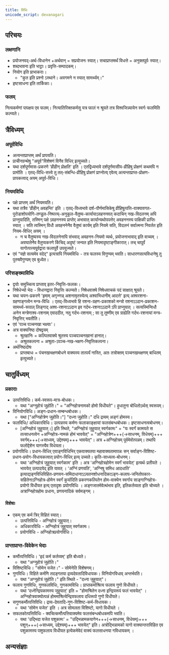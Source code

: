 ```yaml
---
title: विधिः
unicode_script: devanagari
---
```


## परिचयः
### लक्षणानि
- प्रयोजनवद्-अर्थ-विधानेन +अर्थवान् = सप्रयोजनः स्यात्। सचाप्राप्तमर्थं विधत्ते = अनुक्तपूर्वः स्यात्।
- शब्दभावना इति भाट्टाः। प्रवृत्ति-सम्पादकम्।
- नियोग इति प्राभाकराः।
  - "कुत इति प्रश्नो ऽस्थाने। अवगमने न स्यात् सामर्थ्यम्।"
- इष्टसाधना इति तार्किकाः।

### फलम्
नित्यकर्मणां पापक्षय एव फलम्। नित्यातिरिक्तकर्मसु यत्र फालं न श्रूयते तत्र विश्वजिन्न्यायेन स्वर्गः फलमिति कल्प्यते।

## त्रैविध्यम्
### अपूर्वविधिः
- अत्यन्ताप्राप्तम् अर्थं प्रापयति। 
- प्राचीनग्रन्थेषु "अपूर्व"विशेषणं विनैव विधिर् इत्युच्यते।
- यथा दर्शपूर्णमास-प्रकरणे 'व्रीहीन् प्रोक्षति' इति । एतद्विध्यभावे दर्शपूर्णमासीय-व्रीहिषु प्रोक्षणं कथमपि न प्रामोति । एतद्-विधि-सत्त्वे तु तत्-संबन्धि-व्रीहिषु प्रोक्षणं प्राप्नोत्य् एवेत्य् अत्यन्ताप्राप्त-प्रोक्षण-प्रापकत्वाद् अयम् अपूर्व-विधिः।

### नियमविधिः
- पक्षे प्राप्तम् अर्थं नियमयति।
- यथा तत्रैव 'व्रीहीन् अवहन्ति' इति । एतद्-विध्यभावे दर्श-पौर्णमासिकेषु व्रीहिषूत्पत्ति-वाक्यावगत-पुरोडाशोपयोगि-तण्डुल-निष्पत्त्य्-अनुकूल-वैतुष्य-कार्यायाऽवहननवत् कदाचिन् नख-विदलनम् अपि प्राप्नुयादिति, तस्मिन् पक्षे ऽवहननस्य प्राप्तेर् अभावात् कार्यान्यथोपपत्तेर् अवहननस्य पाक्षिकी प्राप्तिः स्यात् । सति त्वस्मिन् विधौ अवहननेनैव वैतुष्यं कार्यम् इति नियमे सति, विदलनं सर्वात्मना निवर्तत इति नियम-विधिर् अयम् ।
  - न च वैतुष्यस्य नख-विदलनेनापि संभवाद् अवहनन-नियमो व्यर्थः, प्रयोजनाभावाद् इति वाच्यम् । अवघातेनैव वैतुप्यकरणे किंचिद् अदृष्टं जन्यत इति नियमादृष्टाङ्गीकारात्। तच् चापूर्वं यागोत्पत्त्यपूर्वद्वारा फलापूर्वे उपयुज्यते।
- एवं "यज्ञे सत्यमेव वदेद्" इत्यत्रापि नियमविधिः - तत्र फलस्य विगुण्यम् भवति। साधारणसत्यविधानेषु तु पुरुषवैगुण्यम् एव बुध्येत।

### परिसङ्ख्याविधिः
- द्वयोः समुच्चित्य प्राप्ताव् इतर-निवृत्ति-फलकः।
- निषेधेभ्यो भेदः - विधानद्वारा निवृत्तिः कल्प्यते। निषेधवाक्ये निषेधवाचकं पदं साक्षात् श्रूयते।
- यथा चयन-प्रकरणे 'इमाम् अगृभ्णन्न् अशनामृतस्येत्य् अश्वाभिधानीम् आदत्ते' इत्य् अश्वरशना-ग्रहणाङ्गत्वेन मन्त्र-विधिः । एतद्-विध्यभावे हि रशना-ग्रहण-प्रकाशको मन्त्रो रशनाऽऽदान-प्रकाशन-सामर्थ्य-रूपाल् लिङ्गाद् अश्व-रशनाऽऽदान इव गर्दभ-रशनाऽऽदाने ऽपि प्राप्नुयात् । सत्यस्मिन्विधौ अनेन मन्त्रेणाश्व-रशनाम् एवाददीत, नतु गर्दभ-रशनाम् ; सा तु तूष्णीम् एव ग्राह्येति गर्दभ-रशनायां मन्त्र-निवृत्तिर् भवतीति।
- एवं 'पञ्च पञ्चनखा भक्ष्याः'। 
- अत्र वाक्यनिष्ठ दोषद्वयम् 
  - श्रुतहानिः = कल्पितवाक्ये श्रुतस्य पञ्चपञ्चनखानां हानात्। 
  - अश्रुतकल्पना = अश्रुता-ऽपञ्च-नख-भक्षण-निवृत्तिकल्पना।
- अर्थनिष्ठदोषः
  - प्राप्तबाधः = पंचनखभक्षणबोधने वाक्यस्य तात्पर्यं नास्ति, अतः तत्रोक्तम् पञ्चनखभक्षणम् बाधितम् इत्युच्यते।

## चातुर्विध्यम्
### प्रकाराः
- उत्पत्तिविधिः। कर्म-स्वरूप-मात्र-बोधकः।
  - यथा "अग्नुहोत्रं जुहोति।" = "अग्निहोत्रनामको होमो विधीयते"। हुधातुना बोधितोऽर्थस् स्वरूपम्।
- विनियोगविधिः। अङ्ग-प्रधान-सम्बन्धबोधकः। 
  - यथा ["अग्निहोत्रेण जुहोति।"] "दध्ना जुहोति।" दधि द्रव्यम् अङ्गं होमस्य।
- फलविधिः/ अधिकारविधिः। उत्पन्नस्य कर्मणः फलाकाङ्क्षायां फलसंबन्धबोधकः। इष्टसाधनत्वबोधनम्।
  - [अग्निहोत्रं जुहुयात्।] इति स्थिते, "अग्निहोत्रं जुहुयात् स्वर्गकामः" = "यः स्वर्गं कामयते स तत्साधनत्वेन +अग्निहोत्र-नामकं होमं भावयेत्" = "अग्निहोत्रेण+++(→साधनम्, विधेयम्)+++ स्वर्गम्+++(→साध्यम्, उद्देश्यम्)+++ भावयेत्"। अत्र +अग्निहोत्रम् पूर्वमेवोत्पन्नम्। तथापि फलोद्देशेन यागस्यैव विधेयता।
- प्रयोगविधिः। प्रधान-विधिर् एवाङ्गविधिभिर् एकवाक्यतया महावाक्यतामापन्नः सन् सर्वाङ्ग-विशिष्ट-प्रधान-प्रयोग-विधायकत्वात् प्रयोग-विधिर् इत्य् उच्यते। कृति-साध्यत्व-बोधनम्।
  - यथा 'अग्निहोत्रं जुहुयात् स्वर्गकाम' इति । अत्र 'अग्निहोत्रहोमेन स्वर्गं भावयेत्' इत्यर्थः प्रतीयते । भावयेत् उत्पादयेद् इति यावत् । 'अग्निं प्रणयति', 'अग्निषु समिध आदधाति' इत्याद्यङ्गविधिविहित-प्रणयन-समिदाधानाऽऽयतनशोधनादिकाऽङ्ग-कलाप-जनितोपकार-सहितेनाऽग्निहोत्र-होमेन स्वर्गं कुर्यादिति प्रकरणकल्पितेन होम-वाक्येन स्वर्गाय साङ्गाग्निहोत्र-प्रयोगो विधीयत इत्य् एतादृशः प्रयोगविधिः । अङ्गजातमेवेत्थंभाव इति, इतिकर्तव्यता इति चोच्यते । अत्राग्निहोत्रहोमः प्रधानः, प्रणयनादिकं सर्वमङ्गम् ।

#### विशेषाः
- एकम् एव कर्म त्रिर् विहितं स्यात्।
  - उत्पत्तिविधिः - अग्निहोत्रं जुहुयात्। 
  - अधिकारविधिः - अग्निहोत्रं जुहुयात् स्वर्गकामः। 
  - प्रयोगविधिः - अग्निहोत्रप्रयोगविधिः।


### प्राप्ताप्राप्त-विवेकेन भेदाः
- कर्मोत्पत्तिविधिः। 'इदं कर्म कर्तव्यम्' इति बोध्यते।
  - यथा "अग्नुहोत्रं जुहोति।"
- विशिष्टविधिः। "सोमेन यजेत।" - सोमेनेति विशेषणम्। 
- गुणविधिः।  विहिते कर्मणि तदङ्गतया द्रव्यदेवतादिविधायकः। विनियोगविधाव् अन्तर्भवति।
  - यथा "अग्नुहोत्रं जुहोति।" इति स्थिते - "दध्ना जुहुयात्"।
- फलाय गुणविधिः, गुणफलविधिः, गुणकामविधिः। प्राप्तकर्माश्रित्य फलाय गुणो विधीयते।
  - यथा 'दध्नेन्द्रियकामस्य जुहुयात्' इति = "होमाश्रितेन दध्ना इन्द्रियरूपं फलं भावयेत्" । अग्निहोत्रवाक्योत्पन्नं होममाश्रित्येन्द्रियफलाय दधिरूपो गुणो विधीयते।
- सगुणकर्मोत्पत्तिविधिः। द्रव्य-देवतादि-गुण-विशिष्ट-कर्म-विधायकः।
  - यथा 'सोमेन यजेत' इति । अत्र सोमलता विशिष्टो, यागो विधीयते ।
- सफलकोत्पत्तिविधिः - क्वचित्कर्मोत्पत्तिवाक्यमेव फलसंबन्धबोधकमपि भवति। 
  - यथा 'उद्भिदा यजेत पशुकामः' = "उद्भिन्नामकयागेन+++(→साधनम्, विधेयम्)+++ पशून्+++(→साध्यम्, उद्देश्यम्)+++ भावयेत्" इति। अत्रोद्भिन्नामको यागो वाक्यान्तराविहित एव पशुकामस्य पशुफलाय विधीयत इत्येकमेवेदं वाक्यं फलसाधनया गविधायकम् ।   


## अन्यसंज्ञाः
<div class="spreadsheet" src="../vidhiH.json"> </div>  

